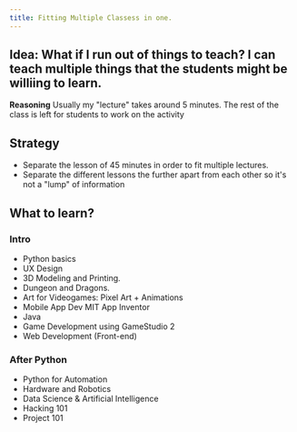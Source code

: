 ```yaml
---
title: Fitting Multiple Classess in one.
---
```


## Idea: What if I run out of things to teach? I can teach multiple things that the students might be williing to learn.

**Reasoning**
Usually my "lecture" takes around 5 minutes. The rest of the class is left for students to work on the activity


## Strategy

- Separate the lesson of 45 minutes in order to fit multiple lectures. 
- Separate the different lessons  the further apart from each other so it's not a "lump" of information



## What to learn?

### Intro

- Python basics
- UX Design 
- 3D Modeling and Printing.
- Dungeon and Dragons.
- Art for Videogames: Pixel Art + Animations
- Mobile App Dev MIT App Inventor
- Java
- Game Development using GameStudio 2
- Web Development (Front-end)

### After Python

- Python for Automation
- Hardware and Robotics
- Data Science & Artificial Intelligence 
- Hacking 101
- Project 101










